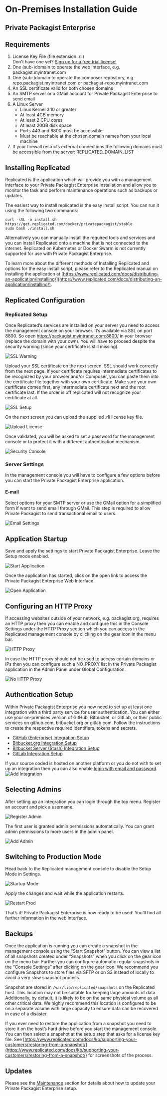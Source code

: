 # On-Premises Installation Guide
## Private Packagist Enterprise

## Requirements

1. License Key File (file extension .rli)<br>Don't have one yet? [Sign up for a free trial license!](https://packagist.com/enterprise)
2. One (sub-)domain to operate the web interface, e.g. packagist.myintranet.com
3. One (sub-)domain to operate the composer repository, e.g. repo.packagist.myintranet.com or packagist-repo.myintranet.com
4. An SSL certificate valid for both chosen domains
5. An SMTP server or a GMail account for Private Packagist Enterprise to send email
6. A Linux Server
    * Linux Kernel 3.10 or greater
    * At least 4GB memory
    * At least 2 CPU cores
    * At least 20GB disk space
    * Ports 443 and 8800 must be accessible
    * Must be reachable at the chosen domain names from your local machine
7. If your firewall restricts external connections the following domains must be accessible from the server:
REPLICATED_DOMAIN_LIST

## Installing Replicated
Replicated is the application which will provide you with a management interface to your Private Packagist Enterprise installation and allow you to monitor the task and perform maintenance operations such as backups or updates.

The easiest way to install replicated is the easy install script. You can run it using the following two commands:
```
curl -sSL -o install.sh https://get.replicated.com/docker/privatepackagist/stable
sudo bash ./install.sh
```

Alternatively you can manually install the required tools and services and you can install Replicated onto a machine that is not connected to the internet. Replicated on Kubernetes or Docker Swarm is not currently supported for use with Private Packagist Enterprise.

To learn more about the different methods of Installing Replicated and options for the easy install script, please refer to the Replicated manual on Installing the application at [https://www.replicated.com/docs/distributing-an-application/installing/](https://www.replicated.com/docs/distributing-an-application/installing/).

## Replicated Configuration
### Replicated Setup
Once Replicated’s services are installed on your server you need to access the management console on your browser. It’s available via SSL on port 8800. So open https://packagist.myintranet.com:8800/ in your browser (replace the domain with your own). You will have to proceed despite the security warning (since your certificate is still missing).

![SSL Warning](/Resources/public/img/docs/enterprise/01-ssl-warning.png)

Upload your SSL certificate on the next screen. SSL should work correctly from the next page. If your certificate requires intermediate certificates to be recognized by your browser and/or Composer, you can paste them into the certificate file together with your own certificate. Make sure your own certificate comes first, any intermediate certificate next and the root certificate last. If the order is off replicated will not recognize your certificate at all.

![SSL Setup](/Resources/public/img/docs/enterprise/02-ssl-setup.png)

On the next screen you can upload the supplied .rli license key file.

![Upload License](/Resources/public/img/docs/enterprise/03-upload-license.png)

Once validated, you will be asked to set a password for the management console or to protect it with a different authentication mechanism.

![Security Console](/Resources/public/img/docs/enterprise/04-secure-console.png)

### Server Settings
In the management console you will have to configure a few options before you can start the Private Packagist Enterprise application.

#### E-mail
Select options for your SMTP server or use the GMail option for a simplified form if want to send email through GMail. This step is required to allow Private Packagist to send transactional email to users.

![Email Settings](/Resources/public/img/docs/enterprise/05-email-settings.png)

## Application Startup
Save and apply the settings to start Private Packagist Enterprise. Leave the Setup mode enabled.

![Start Application](/Resources/public/img/docs/enterprise/06-save-start.png)

Once the application has started, click on the open link to access the Private Packagist Enterprise Web Interface.

![Open Application](/Resources/public/img/docs/enterprise/07-started-open.png)

## Configuring an HTTP Proxy
If accessing websites outside of your network, e.g. packagist.org, requires an HTTP proxy then you can
enable and configure this in the Console Settings under the HTTP Proxy section which you can access in
the Replicated management console by clicking on the gear icon in the menu bar.

![HTTP Proxy](/Resources/public/img/docs/enterprise/07-01-http-proxy.png)

In case the HTTP proxy should not be used to access certain domains or IPs then you can configure such
a NO_PROXY list in the Private Packagist application in the Admin Panel under Global Configuration.

![No HTTP Proxy](/Resources/public/img/docs/enterprise/07-02-http-proxy-no-proxy.png)

## Authentication Setup
Within Private Packagist Enterprise you now need to set up at least one integration with a third party service for user authentication. You can either use your on-premises version of GitHub, Bitbucket, or GitLab, or their public services on github.com, bitbucket.org or gitlab.com. Follow the instructions to create the respective required identifiers, tokens and secrets.

* [GitHub (Enterprise) Integration Setup](./github-integration-setup.md)
* [Bitbucket.org Integration Setup](./bitbucket-integration-setup.md)
* [Bitbucket Server (Stash) Integration Setup](./bitbucket-server-integration-setup.md)
* [GitLab Integration Setup](./gitlab-integration-setup.md)

If your source coded is hosted on another platform or you do not with to set up an integration then you can also enable [login with email and password](./login-email-password-setup.md).
![Add Integration](/Resources/public/img/docs/enterprise/08-integration.png)

## Selecting Admins
After setting up an integration you can login through the top menu. Register an account and pick a username.

![Register Admin](/Resources/public/img/docs/enterprise/09-register-admin.png)

The first user is granted admin permissions automatically. You can grant admin permissions to more users in the admin panel.

![Add Admin](/Resources/public/img/docs/enterprise/10-add-admin.png)

## Switching to Production Mode
Head back to the Replicated management console to disable the Setup Mode in Settings.

![Startup Mode](/Resources/public/img/docs/enterprise/11-startup-mode.png)

Apply the changes and wait while the application restarts.

![Restart Prod](/Resources/public/img/docs/enterprise/12-restart-prod.png)

That’s it! Private Packagist Enterprise is now ready to be used! You’ll find all further information in the web interface.

## Backups
Once the application is running you can create a snapshot in the management console using the “Start Snapshot” button. You can view a list of all snapshots created under “Snapshots” when you click on the gear icon on the menu bar. Further you can configure automatic regular snapshots in the “Console Settings” after clicking on the gear icon. We recommend you configure Snapshots to store files via SFTP or on S3 instead of locally to avoid a very slow snapshot process.

Snapshot are stored in ``/var/lib/replicated/snapshots`` on the Replicated host. This location may not be suitable for keeping large amounts of data. Additionally, by default, it is likely to be on the same physical volume as all other critical data. We highly recommend this location is configured to be on a separate volume with large capacity to ensure data can be recovered in case of a disaster.

If you ever need to restore the application from a snapshot you need to store it on the host’s hard drive before you start the management console. You can then select a snapshot at the setup step that asks for a license key file. See [https://www.replicated.com/docs/kb/supporting-your-customers/restoring-from-a-snapshot/](https://www.replicated.com/docs/kb/supporting-your-customers/restoring-from-a-snapshot/) for screenshots of the process.

## Updates
Please see the [Maintenance](./maintenance.md) section for details about how to update your Private Packagist Enterprise setup.
